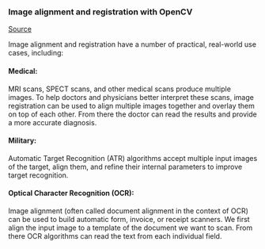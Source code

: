 ### Image alignment and registration with OpenCV

[Source](https://www.pyimagesearch.com/2020/08/31/image-alignment-and-registration-with-opencv/)

Image alignment and registration have a number of practical, real-world use cases, including:

#### Medical: 
MRI scans, SPECT scans, and other medical scans produce multiple images. To help doctors and physicians better interpret these scans, image registration can be used to align multiple images together and overlay them on top of each other. From there the doctor can read the results and provide a more accurate diagnosis.

#### Military: 
Automatic Target Recognition (ATR) algorithms accept multiple input images of the target, align them, and refine their internal parameters to improve target recognition.

#### Optical Character Recognition (OCR): 
Image alignment (often called document alignment in the context of OCR) can be used to build automatic form, invoice, or receipt scanners. We first align the input image to a template of the document we want to scan. From there OCR algorithms can read the text from each individual field.
